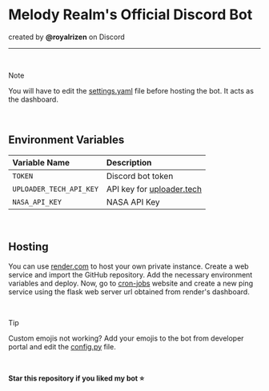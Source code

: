 # Melody Realm's Official Discord Bot 
created by **@royalrizen** on Discord

---

<br> 

> [!NOTE]
> You will have to edit the [settings.yaml](https://github.com/Richard0070/Melody-Discord-Bot/blob/main/settings.yaml) file before hosting the bot. It acts as the dashboard.

<br> 

## Environment Variables

|      Variable Name      |         Description        |
|:------------------------|:---------------------------|
| `TOKEN`                 | Discord bot token          |
| `UPLOADER_TECH_API_KEY` | API key for [uploader.tech](https://uploader.tech/)   |
| `NASA_API_KEY`          | NASA API Key               |

<br> 

## Hosting 

You can use [render.com](https://render.com) to host your own private instance. Create a web service and import the GitHub repository. Add the necessary environment variables and deploy. Now, go to [cron-jobs](https://cron-job.org/en/) website and create a new ping service using the flask web server url obtained from render's dashboard.

<br>

> [!TIP]
> Custom emojis not working? Add your emojis to the bot from developer portal and edit the [config.py](https://github.com/Richard0070/Melody-Discord-Bot/blob/main/config.py) file.

<br>

**Star this repository if you liked my bot ⭐**
